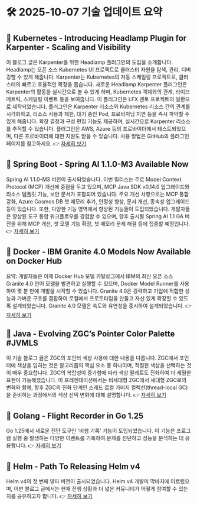 # 🛠️ 2025-10-07 기술 업데이트 요약

## 🔹 Kubernetes - Introducing Headlamp Plugin for Karpenter - Scaling and Visibility
이 블로그 글은 Karpenter를 위한 Headlamp 플러그인의 도입을 소개합니다. Headlamp는 오픈 소스 Kubernetes UI 프로젝트로 클러스터 자원을 탐색, 관리, 디버깅할 수 있게 해줍니다. Karpenter는 Kubernetes의 자동 스케일링 프로젝트로, 클러스터의 빠르고 효율적인 확장을 돕습니다. 새로운 Headlamp Karpenter 플러그인은 Karpenter의 활동을 실시간으로 볼 수 있게 하며, Kubernetes 객체와의 관계, 라이브 메트릭, 스케일링 이벤트 등을 보여줍니다. 이 플러그인은 LFX 멘토 프로젝트의 일환으로 제작되었습니다. 플러그인은 Karpenter 리소스와 Kubernetes 리소스 간의 관계를 시각화하고, 리소스 사용과 제한, 대기 중인 Pod, 프로비저닝 지연 등을 즉시 파악할 수 있게 해줍니다. 확장 결정과 구성 편집 기능도 제공하며, 실시간으로 Karpenter 리소스를 추적할 수 있습니다. 플러그인은 AWS, Azure 등의 프로바이더에서 테스트되었으며, 다른 프로바이더에 대한 지원도 받을 수 있습니다. 사용 방법은 GitHub의 플러그인 페이지를 참고하세요.
👉 [자세히 보기](https://kubernetes.io/blog/2025/10/06/introducing-headlamp-plugin-for-karpenter/)

## 🔹 Spring Boot - Spring AI 1.1.0-M3 Available Now
Spring AI 1.1.0-M3 버전이 출시되었습니다. 이번 릴리스는 주로 Model Context Protocol (MCP) 개선에 중점을 두고 있으며, MCP Java SDK v0.14.0 업그레이드와 리소스 템플릿 기능, 보안 문서가 포함되어 있습니다. 주요 개선 사항으로는 MCP 통합 강화, Azure Cosmos DB 챗 메모리 추가, 안정성 향상, 문서 개선, 종속성 업그레이드 등이 있습니다. 또한, 다양한 기능 영역에서 향상된 기능들이 도입되었습니다. 개발자들은 향상된 도구 통합 워크플로우를 경험할 수 있으며, 향후 출시될 Spring AI 1.1 GA 버전을 위해 MCP 개선, 챗 모델 기능 확장, 챗 메모리 문제 해결 등에 집중할 예정입니다.
👉 [자세히 보기](https://spring.io/blog/2025/10/06/spring-ai-1-1-0-M3-available-now)

## 🔹 Docker - IBM Granite 4.0 Models Now Available on Docker Hub
요약: 개발자들은 이제 Docker Hub 모델 카탈로그에서 IBM의 최신 오픈 소스 Granite 4.0 언어 모델을 발견하고 실행할 수 있으며, Docker Model Runner를 사용하여 몇 분 만에 개발을 시작할 수 있습니다. Granite 4.0은 강력하고 기업에 적합한 성능과 가벼운 구조를 결합하여 로컬에서 프로토타입을 만들고 자신 있게 확장할 수 있도록 설계되었습니다. Granite 4.0 모델은 속도와 유연성을 중시하여 설계되었습니다.
👉 [자세히 보기](https://www.docker.com/blog/ibm-granite-4-0-models-now-available-on-docker-hub/)

## 🔹 Java - Evolving ZGC’s Pointer Color Palette #JVMLS
이 기술 블로그 글은 ZGC의 포인터 색상 사용에 대한 내용을 다룹니다. ZGC에서 포인터에 색상을 입히는 것은 알고리즘의 핵심 요소 중 하나이며, 적절한 색상을 선택하는 것이 매우 중요합니다. ZGC의 복잡성이 증가함에 따라 색상 팔레트도 진화하여 더 세밀한 표현이 가능해졌습니다. 이 프레젠테이션에서는 비세대형 ZGC에서 세대형 ZGC로의 변화와 함께, 향후 ZGC의 진화 단계인 스레드 로컬 가비지 컬렉션(thread-local GC)을 준비하는 과정에서의 색상 선택 변화에 대해 설명합니다.
👉 [자세히 보기](https://inside.java/2025/10/06/jvmls-zgc-colored-pointers/)

## 🔹 Golang - Flight Recorder in Go 1.25
Go 1.25에서 새로운 진단 도구인 '비행 기록' 기능이 도입되었습니다. 이 기능은 프로그램 실행 중 발생하는 다양한 이벤트를 기록하여 문제를 진단하고 성능을 분석하는 데 유용합니다.
👉 [자세히 보기](https://go.dev/blog/flight-recorder)

## 🔹 Helm - Path To Releasing Helm v4
Helm v4의 첫 번째 알파 버전이 출시되었습니다. Helm v4 개발이 막바지에 이르렀으며, 이번 블로그 글에서는 현재 진행 상황과 더 넓은 커뮤니티가 어떻게 참여할 수 있는지를 공유하고자 합니다.
👉 [자세히 보기](https://helm.sh/blog/path-to-helm-v4/)

